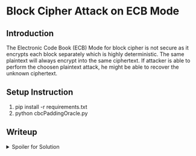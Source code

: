 # Block Cipher Attack on ECB Mode

## Introduction

The Electronic Code Book (ECB) Mode for block cipher is not secure as it encrypts each block separately which is highly deterministic.
The same plaintext will always encrypt into the same ciphertext. If attacker is able to perform the choosen plaintext attack, he might be
able to recover the unknown ciphertext.

## Setup Instruction
1. pip install -r requirements.txt
2. python cbcPaddingOracle.py

## Writeup

<details>
  <summary>Spoiler for Solution</summary>

  ## Proposed Solution 
  
  1. Navigate to the page at URL http://localhost. Key in any guess character and the server will return the ciphertext.
  1. Examine the provided `server.py`.
  2. Notice there is a custom padding which consist of a SECRET we would like to recover.
  3. Realise that the problem the use of ECB mode which resulting the fixed ciphertext is being returned.
  4. [Full explanation of the vulnerability.](https://web.archive.org/web/20220713023815/https://derekwill.com/2021/01/01/aes-cbc-mode-chosen-plaintext-attack/)
  5. Exploit using the script below.

```python
import requests
import json
import urllib.parse
from string import printable as ALPHANUMERIC

def encryption(plaintext):
    encrypted_string=""        
    url = "http://localhost/api/compare?guess={}".format(urllib.parse.quote(plaintext))    
    response = requests.post(url)
    result = json.loads(response.text)

    for rec in result:        
            encrypted_string += rec['letter']
    
    return encrypted_string


secret=""
secret_len = 18
guess = "xxxxxxxxxxxxxxxxxxxxxxxxxxxxxxxx"

for i in range(0,secret_len):    
    actual = encryption(guess[:31-i])
    for c in ALPHANUMERIC:    
        compute = encryption(guess[:31-i] + secret + c)
        if(compute == actual):
            secret += c
            print(secret)
            break           
            

print("The secret is: " + secret)
```
 ## Analysis 
 ```python
 def encrypt(bstring):
    padded_data = pad(bstring)
    cipher = Cipher(algorithms.AES(KEY), modes.ECB())
    encryptor = cipher.encryptor()
    return encryptor.update(padded_data) + encryptor.finalize()
 ```
 By looking at the code snippets of server.py as shown above, the encryption is using the AES ECB mode.
 Since the ciphertext is fixed, by performing the choosen plaintext attack, it allows us to manipulate the plaintext
 and bruteforce each individual byte which eventually lead to a complete recovery.
 
 As a mitigation, ECB mode should never be used. Developer should choose a more secure cipher block mode such as Galois Counter Mode (GCM)
</details>
